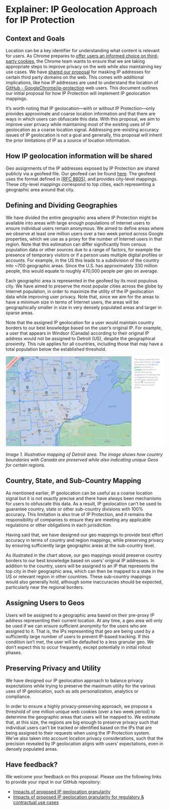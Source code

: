 # Explainer: IP Geolocation Approach for IP Protection

## Context and Goals

Location can be a key identifier for understanding what content is relevant for users. As Chrome prepares to [offer users an informed choice on third-party cookies](https://developers.google.com/privacy-sandbox/cookies/prepare/overview), the Chrome team wants to ensure that we are taking appropriate steps to improve privacy on the web while also maintaining key use cases. We have [shared our proposal](https://github.com/GoogleChrome/ip-protection) for masking IP addresses for certain third party domains on the web. This comes with additional implications, like how IP addresses are used to understand the location of [GitHub - GoogleChrome/ip-protection](https://github.com/GoogleChrome/ip-protection) web users. This document outlines our initial proposal for how IP Protection will implement IP geolocation mappings.

It’s worth noting that IP geolocation—with or without IP Protection—only provides approximate and coarse location information and that there are ways in which users can obfuscate this data. With this proposal, we aim to improve user privacy while maintaining most of the existing uses of IP geolocation as a coarse location signal. Addressing pre-existing accuracy issues of IP geolocation is not a goal and generally, this proposal will inherit the prior limitations of IP as a source of location information.

## How IP geolocation information will be shared

Geo assignments of the IP addresses exposed by IP Protection are shared publicly via a geofeed file. Our geofeed can be found [here](https://www.gstatic.com/ipprotection/geofeed). The geofeed uses the format defined in [[RFC 8805](https://datatracker.ietf.org/doc/html/rfc8805)], and provides city-level mappings. These city-level mappings correspond to top cities, each representing a geographic area around that city.

## Defining and Dividing Geographies

We have divided the entire geographic area where IP Protection might be available into areas with large enough populations of Internet users to ensure individual users remain anonymous. We aimed to define areas where we observe at least one million users over a two week period across Google properties, which we use as a proxy for the number of Internet users in that region. Note that this estimation can differ significantly from census population data or other sources due to a range of factors, for example the presence of temporary visitors or if a person uses multiple digital profiles or accounts. For example, in the US this leads to a subdivision of the country into ~700 geographic areas. Since the U.S. has approximately 330 million people, this would equate to roughly 470,000 people per geo on average.

Each geographic area is represented in the geofeed by its most populous city. We have aimed to preserve the most popular cities across the globe by Internet population, in order to maximize the utility of the IP geolocation data while improving user privacy. Note that, since we aim for the areas to have a minimum size in terms of Internet users, the areas will be geographically smaller in size in very densely populated areas and larger in sparse areas.

Note that the assigned IP geolocation for a user would maintain country borders to our best knowledge based on the user’s original IP. For example, a user that appears in Windsor (Canada) according to their original IP address would not be assigned to Detroit (US), despite the geographical proximity. This rule applies for all countries, including those that may have a total population below the established threshold.

!["The map is subdivided into areas delimited by the blue boundaries in the US and green boundaries in Canada. Users within a certain area will be assigned an IP address that is mapped to the top city of that area, marked with the pin. An area will never cross a country border."](./images/geo-example.png)

_Image 1. Illustrative mapping of Detroit area. The image shows how country boundaries with Canada are preserved while also indicating unique Geos for certain regions._



## Country, State, and Sub-Country Mapping

As mentioned earlier, IP geolocation can be useful as a coarse location signal but it is not exactly precise and there have always been mechanisms for users to obfuscate this data. As a result, IP geolocation can’t be used to guarantee country, state or other sub-country divisions with 100% accuracy. This limitation is also true of IP Protection, and it remains the responsibility of companies to ensure they are meeting any applicable regulations or other obligations in each jurisdiction.

Having said that, we have designed our geo mappings to provide best effort accuracy in terms of country and region mappings, while preserving privacy by ensuring sufficiently large geographic areas at the sub-country level.

As illustrated in the chart above, our geo mappings would preserve country borders to our best knowledge based on users’ original IP addresses. In addition to the country, users will be assigned to an IP that represents the top city in their geographic area, which can then be mapped to a state in the US or relevant region in other countries. These sub-country mappings would also generally hold, although some inaccuracies should be expected, particularly near the regional borders.

## Assigning Users to Geos

Users will be assigned to a geographic area based on their pre-proxy IP address representing their current location. At any time, a geo area will only be used if we can ensure sufficient anonymity for the users who are assigned to it. That is, the IPs representing that geo are being used by a sufficiently large number of users to prevent IP-based tracking. If this condition isn’t met, the user will be defaulted to a less granular geo. We don’t expect this to occur frequently, except potentially in initial rollout phases.

## Preserving Privacy and Utility

We have designed our IP geolocation approach to balance privacy expectations while trying to preserve the maximum utility for the various uses of IP geolocation, such as ads personalization, analytics or compliance.

In order to ensure a highly privacy-preserving approach, we propose a threshold of one million unique web cookies (over a two week period) to determine the geographic areas that users will be mapped to. We estimate that, at this size, the regions are big enough to preserve privacy such that individual users can’t be tracked or identified based on the IPs that are being assigned to their requests when using the IP Protection system. We’ve also taken into account location privacy considerations, such that the precision revealed by IP geolocation aligns with users’ expectations, even in densely populated areas.


## Have feedback?

We welcome your feedback on this proposal. Please use the following links to provide your input in our GitHub repository:
* [Impacts of proposed IP geolocation granularity](https://github.com/GoogleChrome/ip-protection/issues/3)
* [Impacts of proposed IP geolocation granularity for regulatory & contractual use cases](https://github.com/GoogleChrome/ip-protection/issues/2)

